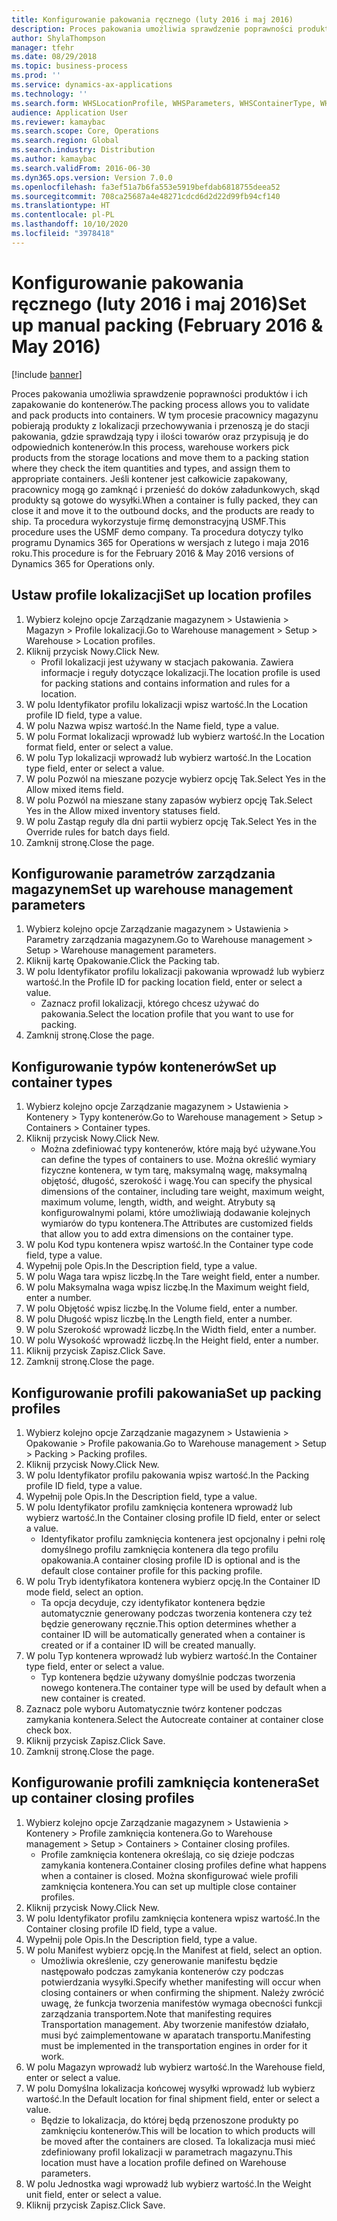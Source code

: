 ```yaml
---
title: Konfigurowanie pakowania ręcznego (luty 2016 i maj 2016)
description: Proces pakowania umożliwia sprawdzenie poprawności produktów i ich zapakowanie do kontenerów.
author: ShylaThompson
manager: tfehr
ms.date: 08/29/2018
ms.topic: business-process
ms.prod: ''
ms.service: dynamics-ax-applications
ms.technology: ''
ms.search.form: WHSLocationProfile, WHSParameters, WHSContainerType, WHSPackProfile, WHSCloseContainerProfile, InventLocationIdLookup, UnitOfMeasureLookup
audience: Application User
ms.reviewer: kamaybac
ms.search.scope: Core, Operations
ms.search.region: Global
ms.search.industry: Distribution
ms.author: kamaybac
ms.search.validFrom: 2016-06-30
ms.dyn365.ops.version: Version 7.0.0
ms.openlocfilehash: fa3ef51a7b6fa553e5919befdab6818755deea52
ms.sourcegitcommit: 708ca25687a4e48271cdcd6d2d22d99fb94cf140
ms.translationtype: HT
ms.contentlocale: pl-PL
ms.lasthandoff: 10/10/2020
ms.locfileid: "3978418"
---
```

# <a name="set-up-manual-packing-february-2016--may-2016"></a><span data-ttu-id="6256c-103">Konfigurowanie pakowania ręcznego (luty 2016 i maj 2016)</span><span class="sxs-lookup"><span data-stu-id="6256c-103">Set up manual packing (February 2016 & May 2016)</span></span>

[!include [banner](../../includes/banner.md)]

<span data-ttu-id="6256c-104">Proces pakowania umożliwia sprawdzenie poprawności produktów i ich zapakowanie do kontenerów.</span><span class="sxs-lookup"><span data-stu-id="6256c-104">The packing process allows you to validate and pack products into containers.</span></span> <span data-ttu-id="6256c-105">W tym procesie pracownicy magazynu pobierają produkty z lokalizacji przechowywania i przenoszą je do stacji pakowania, gdzie sprawdzają typy i ilości towarów oraz przypisują je do odpowiednich kontenerów.</span><span class="sxs-lookup"><span data-stu-id="6256c-105">In this process, warehouse workers pick products from the storage locations and move them to a packing station where they check the item quantities and types, and assign them to appropriate containers.</span></span> <span data-ttu-id="6256c-106">Jeśli kontener jest całkowicie zapakowany, pracownicy mogą go zamknąć i przenieść do doków załadunkowych, skąd produkty są gotowe do wysyłki.</span><span class="sxs-lookup"><span data-stu-id="6256c-106">When a container is fully packed, they can close it and move it to the outbound docks, and the products are ready to ship.</span></span> <span data-ttu-id="6256c-107">Ta procedura wykorzystuje firmę demonstracyjną USMF.</span><span class="sxs-lookup"><span data-stu-id="6256c-107">This procedure uses the USMF demo company.</span></span> <span data-ttu-id="6256c-108">Ta procedura dotyczy tylko programu Dynamics 365 for Operations w wersjach z lutego i maja 2016 roku.</span><span class="sxs-lookup"><span data-stu-id="6256c-108">This procedure is for the February 2016 & May 2016 versions of Dynamics 365 for Operations only.</span></span>


## <a name="set-up-location-profiles"></a><span data-ttu-id="6256c-109">Ustaw profile lokalizacji</span><span class="sxs-lookup"><span data-stu-id="6256c-109">Set up location profiles</span></span>
1. <span data-ttu-id="6256c-110">Wybierz kolejno opcje Zarządzanie magazynem > Ustawienia > Magazyn > Profile lokalizacji.</span><span class="sxs-lookup"><span data-stu-id="6256c-110">Go to Warehouse management > Setup > Warehouse > Location profiles.</span></span>
2. <span data-ttu-id="6256c-111">Kliknij przycisk Nowy.</span><span class="sxs-lookup"><span data-stu-id="6256c-111">Click New.</span></span>
    * <span data-ttu-id="6256c-112">Profil lokalizacji jest używany w stacjach pakowania. Zawiera informacje i reguły dotyczące lokalizacji.</span><span class="sxs-lookup"><span data-stu-id="6256c-112">The location profile is used for packing stations and contains information and rules for a location.</span></span>  
3. <span data-ttu-id="6256c-113">W polu Identyfikator profilu lokalizacji wpisz wartość.</span><span class="sxs-lookup"><span data-stu-id="6256c-113">In the Location profile ID field, type a value.</span></span>
4. <span data-ttu-id="6256c-114">W polu Nazwa wpisz wartość.</span><span class="sxs-lookup"><span data-stu-id="6256c-114">In the Name field, type a value.</span></span>
5. <span data-ttu-id="6256c-115">W polu Format lokalizacji wprowadź lub wybierz wartość.</span><span class="sxs-lookup"><span data-stu-id="6256c-115">In the Location format field, enter or select a value.</span></span>
6. <span data-ttu-id="6256c-116">W polu Typ lokalizacji wprowadź lub wybierz wartość.</span><span class="sxs-lookup"><span data-stu-id="6256c-116">In the Location type field, enter or select a value.</span></span>
7. <span data-ttu-id="6256c-117">W polu Pozwól na mieszane pozycje wybierz opcję Tak.</span><span class="sxs-lookup"><span data-stu-id="6256c-117">Select Yes in the Allow mixed items field.</span></span>
8. <span data-ttu-id="6256c-118">W polu Pozwól na mieszane stany zapasów wybierz opcję Tak.</span><span class="sxs-lookup"><span data-stu-id="6256c-118">Select Yes in the Allow mixed  inventory statuses field.</span></span>
9. <span data-ttu-id="6256c-119">W polu Zastąp reguły dla dni partii wybierz opcję Tak.</span><span class="sxs-lookup"><span data-stu-id="6256c-119">Select Yes in the Override rules for batch days field.</span></span>
10. <span data-ttu-id="6256c-120">Zamknij stronę.</span><span class="sxs-lookup"><span data-stu-id="6256c-120">Close the page.</span></span>

## <a name="set-up-warehouse-management-parameters"></a><span data-ttu-id="6256c-121">Konfigurowanie parametrów zarządzania magazynem</span><span class="sxs-lookup"><span data-stu-id="6256c-121">Set up warehouse management parameters</span></span> 
1. <span data-ttu-id="6256c-122">Wybierz kolejno opcje Zarządzanie magazynem > Ustawienia > Parametry zarządzania magazynem.</span><span class="sxs-lookup"><span data-stu-id="6256c-122">Go to Warehouse management > Setup > Warehouse management parameters.</span></span>
2. <span data-ttu-id="6256c-123">Kliknij kartę Opakowanie.</span><span class="sxs-lookup"><span data-stu-id="6256c-123">Click the Packing tab.</span></span>
3. <span data-ttu-id="6256c-124">W polu Identyfikator profilu lokalizacji pakowania wprowadź lub wybierz wartość.</span><span class="sxs-lookup"><span data-stu-id="6256c-124">In the Profile ID for packing location field, enter or select a value.</span></span>
    * <span data-ttu-id="6256c-125">Zaznacz profil lokalizacji, którego chcesz używać do pakowania.</span><span class="sxs-lookup"><span data-stu-id="6256c-125">Select the location profile that you want to use for packing.</span></span>  
4. <span data-ttu-id="6256c-126">Zamknij stronę.</span><span class="sxs-lookup"><span data-stu-id="6256c-126">Close the page.</span></span>

## <a name="set-up-container-types"></a><span data-ttu-id="6256c-127">Konfigurowanie typów kontenerów</span><span class="sxs-lookup"><span data-stu-id="6256c-127">Set up container types</span></span>
1. <span data-ttu-id="6256c-128">Wybierz kolejno opcje Zarządzanie magazynem > Ustawienia > Kontenery > Typy kontenerów.</span><span class="sxs-lookup"><span data-stu-id="6256c-128">Go to Warehouse management > Setup > Containers > Container types.</span></span>
2. <span data-ttu-id="6256c-129">Kliknij przycisk Nowy.</span><span class="sxs-lookup"><span data-stu-id="6256c-129">Click New.</span></span>
    * <span data-ttu-id="6256c-130">Można zdefiniować typy kontenerów, które mają być używane.</span><span class="sxs-lookup"><span data-stu-id="6256c-130">You can define the types of containers to use.</span></span> <span data-ttu-id="6256c-131">Można określić wymiary fizyczne kontenera, w tym tarę, maksymalną wagę, maksymalną objętość, długość, szerokość i wagę.</span><span class="sxs-lookup"><span data-stu-id="6256c-131">You can specify the physical dimensions of the container, including tare weight, maximum weight, maximum volume, length, width, and weight.</span></span>  <span data-ttu-id="6256c-132">Atrybuty są konfigurowalnymi polami, które umożliwiają dodawanie kolejnych wymiarów do typu kontenera.</span><span class="sxs-lookup"><span data-stu-id="6256c-132">The Attributes are customized fields that allow you to add extra dimensions on the container type.</span></span>     
3. <span data-ttu-id="6256c-133">W polu Kod typu kontenera wpisz wartość.</span><span class="sxs-lookup"><span data-stu-id="6256c-133">In the Container type code field, type a value.</span></span>
4. <span data-ttu-id="6256c-134">Wypełnij pole Opis.</span><span class="sxs-lookup"><span data-stu-id="6256c-134">In the Description field, type a value.</span></span>
5. <span data-ttu-id="6256c-135">W polu Waga tara wpisz liczbę.</span><span class="sxs-lookup"><span data-stu-id="6256c-135">In the Tare weight field, enter a number.</span></span>
6. <span data-ttu-id="6256c-136">W polu Maksymalna waga wpisz liczbę.</span><span class="sxs-lookup"><span data-stu-id="6256c-136">In the Maximum weight field, enter a number.</span></span>
7. <span data-ttu-id="6256c-137">W polu Objętość wpisz liczbę.</span><span class="sxs-lookup"><span data-stu-id="6256c-137">In the Volume field, enter a number.</span></span>
8. <span data-ttu-id="6256c-138">W polu Długość wpisz liczbę.</span><span class="sxs-lookup"><span data-stu-id="6256c-138">In the Length field, enter a number.</span></span>
9. <span data-ttu-id="6256c-139">W polu Szerokość wprowadź liczbę.</span><span class="sxs-lookup"><span data-stu-id="6256c-139">In the Width field, enter a number.</span></span>
10. <span data-ttu-id="6256c-140">W polu Wysokość wprowadź liczbę.</span><span class="sxs-lookup"><span data-stu-id="6256c-140">In the Height field, enter a number.</span></span>
11. <span data-ttu-id="6256c-141">Kliknij przycisk Zapisz.</span><span class="sxs-lookup"><span data-stu-id="6256c-141">Click Save.</span></span>
12. <span data-ttu-id="6256c-142">Zamknij stronę.</span><span class="sxs-lookup"><span data-stu-id="6256c-142">Close the page.</span></span>

## <a name="set-up-packing-profiles"></a><span data-ttu-id="6256c-143">Konfigurowanie profili pakowania</span><span class="sxs-lookup"><span data-stu-id="6256c-143">Set up packing profiles</span></span>
1. <span data-ttu-id="6256c-144">Wybierz kolejno opcje Zarządzanie magazynem > Ustawienia > Opakowanie > Profile pakowania.</span><span class="sxs-lookup"><span data-stu-id="6256c-144">Go to Warehouse management > Setup > Packing > Packing profiles.</span></span>
2. <span data-ttu-id="6256c-145">Kliknij przycisk Nowy.</span><span class="sxs-lookup"><span data-stu-id="6256c-145">Click New.</span></span>
3. <span data-ttu-id="6256c-146">W polu Identyfikator profilu pakowania wpisz wartość.</span><span class="sxs-lookup"><span data-stu-id="6256c-146">In the Packing profile ID field, type a value.</span></span>
4. <span data-ttu-id="6256c-147">Wypełnij pole Opis.</span><span class="sxs-lookup"><span data-stu-id="6256c-147">In the Description field, type a value.</span></span>
5. <span data-ttu-id="6256c-148">W polu Identyfikator profilu zamknięcia kontenera wprowadź lub wybierz wartość.</span><span class="sxs-lookup"><span data-stu-id="6256c-148">In the Container closing profile ID field, enter or select a value.</span></span>
    * <span data-ttu-id="6256c-149">Identyfikator profilu zamknięcia kontenera jest opcjonalny i pełni rolę domyślnego profilu zamknięcia kontenera dla tego profilu opakowania.</span><span class="sxs-lookup"><span data-stu-id="6256c-149">A container closing profile ID is optional and is the default close container profile for this packing profile.</span></span>  
6. <span data-ttu-id="6256c-150">W polu Tryb identyfikatora kontenera wybierz opcję.</span><span class="sxs-lookup"><span data-stu-id="6256c-150">In the Container ID mode field, select an option.</span></span>
    * <span data-ttu-id="6256c-151">Ta opcja decyduje, czy identyfikator kontenera będzie automatycznie generowany podczas tworzenia kontenera czy też będzie generowany ręcznie.</span><span class="sxs-lookup"><span data-stu-id="6256c-151">This option determines whether a container ID will be automatically generated when a container is created or if a container ID will be created manually.</span></span>  
7. <span data-ttu-id="6256c-152">W polu Typ kontenera wprowadź lub wybierz wartość.</span><span class="sxs-lookup"><span data-stu-id="6256c-152">In the Container type field, enter or select a value.</span></span>
    * <span data-ttu-id="6256c-153">Typ kontenera będzie używany domyślnie podczas tworzenia nowego kontenera.</span><span class="sxs-lookup"><span data-stu-id="6256c-153">The container type will be used by default when a new container is created.</span></span>  
8. <span data-ttu-id="6256c-154">Zaznacz pole wyboru Automatycznie twórz kontener podczas zamykania kontenera.</span><span class="sxs-lookup"><span data-stu-id="6256c-154">Select the Autocreate container at container close check box.</span></span>
9. <span data-ttu-id="6256c-155">Kliknij przycisk Zapisz.</span><span class="sxs-lookup"><span data-stu-id="6256c-155">Click Save.</span></span>
10. <span data-ttu-id="6256c-156">Zamknij stronę.</span><span class="sxs-lookup"><span data-stu-id="6256c-156">Close the page.</span></span>

## <a name="set-up-container-closing-profiles"></a><span data-ttu-id="6256c-157">Konfigurowanie profili zamknięcia kontenera</span><span class="sxs-lookup"><span data-stu-id="6256c-157">Set up container closing profiles</span></span>
1. <span data-ttu-id="6256c-158">Wybierz kolejno opcje Zarządzanie magazynem > Ustawienia > Kontenery > Profile zamknięcia kontenera.</span><span class="sxs-lookup"><span data-stu-id="6256c-158">Go to Warehouse management > Setup > Containers > Container closing profiles.</span></span>
    * <span data-ttu-id="6256c-159">Profile zamknięcia kontenera określają, co się dzieje podczas zamykania kontenera.</span><span class="sxs-lookup"><span data-stu-id="6256c-159">Container closing profiles define what happens when a container is closed.</span></span> <span data-ttu-id="6256c-160">Można skonfigurować wiele profili zamknięcia kontenera.</span><span class="sxs-lookup"><span data-stu-id="6256c-160">You can set up multiple close container profiles.</span></span>       
2. <span data-ttu-id="6256c-161">Kliknij przycisk Nowy.</span><span class="sxs-lookup"><span data-stu-id="6256c-161">Click New.</span></span>
3. <span data-ttu-id="6256c-162">W polu Identyfikator profilu zamknięcia kontenera wpisz wartość.</span><span class="sxs-lookup"><span data-stu-id="6256c-162">In the Container closing profile ID field, type a value.</span></span>
4. <span data-ttu-id="6256c-163">Wypełnij pole Opis.</span><span class="sxs-lookup"><span data-stu-id="6256c-163">In the Description field, type a value.</span></span>
5. <span data-ttu-id="6256c-164">W polu Manifest wybierz opcję.</span><span class="sxs-lookup"><span data-stu-id="6256c-164">In the Manifest at field, select an option.</span></span>
    * <span data-ttu-id="6256c-165">Umożliwia określenie, czy generowanie manifestu będzie następowało podczas zamykania kontenerów czy podczas potwierdzania wysyłki.</span><span class="sxs-lookup"><span data-stu-id="6256c-165">Specify whether manifesting will occur when closing containers or when confirming the shipment.</span></span> <span data-ttu-id="6256c-166">Należy zwrócić uwagę, że funkcja tworzenia manifestów wymaga obecności funkcji zarządzania transportem.</span><span class="sxs-lookup"><span data-stu-id="6256c-166">Note that manifesting requires Transportation management.</span></span> <span data-ttu-id="6256c-167">Aby tworzenie manifestów działało, musi być zaimplementowane w aparatach transportu.</span><span class="sxs-lookup"><span data-stu-id="6256c-167">Manifesting must be implemented in the transportation engines in order for it work.</span></span>  
6. <span data-ttu-id="6256c-168">W polu Magazyn wprowadź lub wybierz wartość.</span><span class="sxs-lookup"><span data-stu-id="6256c-168">In the Warehouse field, enter or select a value.</span></span>
7. <span data-ttu-id="6256c-169">W polu Domyślna lokalizacja końcowej wysyłki wprowadź lub wybierz wartość.</span><span class="sxs-lookup"><span data-stu-id="6256c-169">In the Default location for final shipment field, enter or select a value.</span></span>
    * <span data-ttu-id="6256c-170">Będzie to lokalizacja, do której będą przenoszone produkty po zamknięciu kontenerów.</span><span class="sxs-lookup"><span data-stu-id="6256c-170">This will be location to which products will be moved after the containers are closed.</span></span> <span data-ttu-id="6256c-171">Ta lokalizacja musi mieć zdefiniowany profil lokalizacji w parametrach magazynu.</span><span class="sxs-lookup"><span data-stu-id="6256c-171">This location must have a location profile defined on Warehouse parameters.</span></span>  
8. <span data-ttu-id="6256c-172">W polu Jednostka wagi wprowadź lub wybierz wartość.</span><span class="sxs-lookup"><span data-stu-id="6256c-172">In the Weight unit field, enter or select a value.</span></span>
9. <span data-ttu-id="6256c-173">Kliknij przycisk Zapisz.</span><span class="sxs-lookup"><span data-stu-id="6256c-173">Click Save.</span></span>

